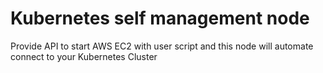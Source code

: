 # Kubernetes self management node
Provide API to start AWS EC2 with user script and this node will automate connect to your Kubernetes Cluster
